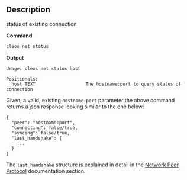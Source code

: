 ## Description
status of existing connection

**Command**

```sh
cleos net status
```
**Output**

```console
Usage: cleos net status host

Positionals:
  host TEXT                   The hostname:port to query status of connection
```

Given, a valid, existing `hostname:port` parameter the above command returns a json response looking similar to the one below:

```
{
  "peer": "hostname:port",
  "connecting": false/true,
  "syncing": false/true,
  "last_handshake": {
    ...
  }
}
```

The `last_handshake` structure is explained in detail in the [Network Peer Protocol](https://developers.eos.io/welcome/v2.1/protocol/network_peer_protocol#421-handshake-message) documentation section.